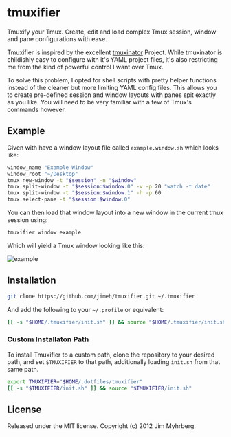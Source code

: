 # tmuxifier

Tmuxify your Tmux. Create, edit and load complex Tmux session, window and pane
configurations with ease.

Tmuxifier is inspired by the excellent [tmuxinator][] Project. While
tmuxinator is childishly easy to configure with it's YAML project files, it's
also restricting me from the kind of powerful control I want over Tmux.

[tmuxinator]: https://github.com/aziz/tmuxinator

To solve this problem, I opted for shell scripts with pretty helper functions
instead of the cleaner but more limiting YAML config files. This allows you to
create pre-defined session and window layouts with panes spit exactly as you
like. You will need to be very familiar with a few of Tmux's commands however.

## Example

Given with have a window layout file called `example.window.sh` which looks
like:

```bash
window_name "Example Window"
window_root "~/Desktop"
tmux new-window -t "$session" -n "$window"
tmux split-window -t "$session:$window.0" -v -p 20 "watch -t date"
tmux split-window -t "$session:$window.1" -h -p 60
tmux select-pane -t "$session:$window.0"
```

You can then load that window layout into a new window in the
current tmux session using:

```bash
tmuxifier window example
```

Which will yield a Tmux window looking like this:

![example](https://github.com/jimeh/tmuxifier/raw/master/examples/example.window-screenshot.png)

## Installation

```bash
git clone https://github.com/jimeh/tmuxifier.git ~/.tmuxifier
```

And add the following to your `~/.profile` or equivalent:

```bash
[[ -s "$HOME/.tmuxifier/init.sh" ]] && source "$HOME/.tmuxifier/init.sh"
```

### Custom Installaton Path

To install Tmuxifier to a custom path, clone the repository to your desired
path, and set `$TMUXIFIER` to that path, additionally loading `init.sh` from
that same path.

```bash
export TMUXIFIER="$HOME/.dotfiles/tmuxifier"
[[ -s "$TMUXIFIER/init.sh" ]] && source "$TMUXIFIER/init.sh"
```

## License

Released under the MIT license. Copyright (c) 2012 Jim Myhrberg.
